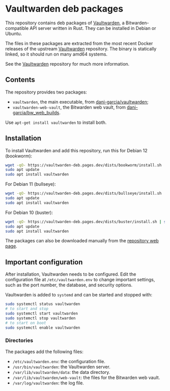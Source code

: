 # Vaultwarden deb packages

This repository contains deb packages of [Vaultwarden](https://github.com/dani-garcia/vaultwarden), a Bitwarden-compatible API server written in Rust. They can be installed in Debian or Ubuntu.

The files in these packages are extracted from the most recent Docker releases of the upstream [Vaultwarden](https://github.com/dani-garcia/vaultwarden) repository. The binary is statically linked, so it should run on many amd64 systems.

See the [Vaultwarden](https://github.com/dani-garcia/vaultwarden) repository for much more information.

## Contents

The repository provides two packages:

* `vaultwarden`, the main executable, from [dani-garcia/vaultwarden](https://github.com/dani-garcia/vaultwarden);
* `vaultwarden-web-vault`, the Bitwarden web vault, from [dani-garcia/bw_web_builds](https://github.com/dani-garcia/bw_web_builds).

Use `apt-get install vaultwarden` to install both.

## Installation

To install Vaultwarden and add this repository, run this for Debian 12 (bookworm):
```bash
wget -qO- https://vaultwarden-deb.pages.dev/dists/bookworm/install.sh | sudo bash
sudo apt update
sudo apt install vaultwarden
```

For Debian 11 (bullseye):
```bash
wget -qO- https://vaultwarden-deb.pages.dev/dists/bullseye/install.sh | sudo bash
sudo apt update
sudo apt install vaultwarden
```

For Debian 10 (buster):
```bash
wget -qO- https://vaultwarden-deb.pages.dev/dists/buster/install.sh | sudo bash
sudo apt update
sudo apt install vaultwarden
```

The packages can also be downloaded manually from the [repository web page](https://vaultwarden-deb.pages.dev/).

## Important configuration

After installation, Vaultwarden needs to be configured. Edit the configuration file at `/etc/vaultwarden.env` to change important settings, such as the port number, the database, and security options.

Vaultwarden is added to `systemd` and can be started and stopped with:
```bash
sudo systemctl status vaultwarden
# to start and stop
sudo systemctl start vaultwarden
sudo systemctl stop vaultwarden
# to start on boot
sudo systemctl enable vaultwarden
```

### Directories

The packages add the following files:
* `/etc/vaultwarden.env`: the configuration file.
* `/usr/bin/vaultwarden`: the Vaultwarden server.
* `/var/lib/vaultwarden/data`: the data directory.
* `/var/lib/vaultwarden/web-vault`: the files for the Bitwarden web vault.
* `/var/log/vaultwarden`: the log file.
